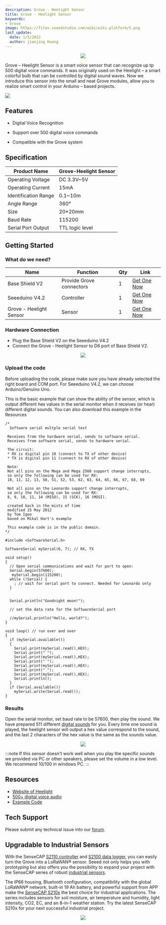 ```yaml
---
description: Grove - Heelight Sensor
title: Grove - Heelight Sensor
keywords:
- Grove
image: https://files.seeedstudio.com/wiki/wiki-platform/S.png
last_update:
  date: 1/5/2022
  author: jianjing Huang
---
```


<div align="center"><img width="{1000}" src="https://files.seeedstudio.com/wiki/Grove_Heelight_Sensor/img/Heelight%20Sensor%20plus%20coin.jpg" /></div>

Grove – Heelight Sensor is a smart voice sensor that can recognize up tp 500 digital voice commands. It was originally used on the Heelight – a smart colorful bulb that can be controlled by digital sound waves. Now we introduce this sensor into the small and neat Grove modules, allow you to realize smart control in your Arduino – based projects.

<p style={{textAlign: 'center'}}><a href="https://www.seeedstudio.com/Grove-Heelight-Sensor-p-2867.html" target="_blank"><img src="https://files.seeedstudio.com/wiki/Seeed-WiKi/docs/images/300px-Get_One_Now_Banner-ragular.png" /></a></p>

## Features

- Digital Voice Recognition

- Support over 500 digital voice commands

- Compatible with the Grove system

## Specification

| Product Name         | Grove-Heelight Sensor |
|----------------------|-----------------------|
| Operating Voltage    | DC 3.3V~5V            |
| Operating Current    | 15mA                  |
| Identification Range | 0.1~10m               |
| Angle Range          | 360°                  |
| Size                 | 20*20mm               |
| Baud Rate            | 115200                |
| Serial Port Output   | TTL logic level       |

## Getting Started

### What do we need?

|Name |Function| Qty |Link|
|---|---|---|---|
|Base Shield V2| Provide Grove connectors |1 |[Get One Now](https://www.seeedstudio.com/Base-Shield-V2-p-1378.html)|
|Seeeduino V4.2| Controller |1 |[Get One Now](https://www.seeedstudio.com/Seeeduino-V4.2-p-2517.html)|
|Grove - Heelight Sensor |Sensor| 1| [Get One Now](https://www.seeedstudio.com/Grove-Heelight-Sensor-p-2867.html)|

### Hardware Connection

- Plug the Base Shield V2 on the Seeeduino V4.2
- Connect the Grove - Heelight Sensor to D6 port of Base Shield V2.

<div align="center"><img width="{1000}" src="https://files.seeedstudio.com/wiki/Grove_Heelight_Sensor/img/hardware%20connection.JPG" /></div>

### Upload the code

Before uploading the code, please make sure you have already selected the right board and COM port. For Seeeduino V4.2, we can choose Arduino/Genuino Uno.

This is the basic example that can show the ability of the sensor, which is output different hex values in the serial monitor when it receives (or hear) different digital sounds. You can also download this example in the Resources

```
/*
  Software serial multple serial test

 Receives from the hardware serial, sends to software serial.
 Receives from software serial, sends to hardware serial.

 The circuit:
 * RX is digital pin 10 (connect to TX of other device)
 * TX is digital pin 11 (connect to RX of other device)

 Note:
 Not all pins on the Mega and Mega 2560 support change interrupts,
 so only the following can be used for RX:
 10, 11, 12, 13, 50, 51, 52, 53, 62, 63, 64, 65, 66, 67, 68, 69

 Not all pins on the Leonardo support change interrupts,
 so only the following can be used for RX:
 8, 9, 10, 11, 14 (MISO), 15 (SCK), 16 (MOSI).

 created back in the mists of time
 modified 25 May 2012
 by Tom Igoe
 based on Mikal Hart's example

 This example code is in the public domain.
*/

#include <SoftwareSerial.h>

SoftwareSerial mySerial(6, 7); // RX, TX

void setup()
{
  // Open serial communications and wait for port to open:
  Serial.begin(57600);
   mySerial.begin(115200);
  while (!Serial) {
    ; // wait for serial port to connect. Needed for Leonardo only
  }


  Serial.println("Goodnight moon!");

  // set the data rate for the SoftwareSerial port

  //mySerial.println("Hello, world?");
}

void loop() // run over and over
{
  if (mySerial.available())
  {
    Serial.print(mySerial.read(),HEX);
    Serial.print(" ");
    Serial.print(mySerial.read(),HEX);
    Serial.print(" ");
    Serial.print(mySerial.read(),HEX);
    Serial.print(" ");
    Serial.print(mySerial.read(),HEX);
    Serial.println();
  }
  if (Serial.available())
    mySerial.write(Serial.read());
}
```

### Results

Open the serial monitor, set baud rate to be 57600, then play the sound. We have prepared 511 different [digital sounds](https://files.seeedstudio.com/wiki/Grove_Heelight_Sensor/res/audio.zip) for you. Every time one sound is played, the heelight sensor will output a hex value correspond to the sound, and the last 2 characters of the hex value is the same as the sounds value.

<div align="center"><img width="{1000}" src="https://files.seeedstudio.com/wiki/Grove_Heelight_Sensor/img/heelight%20sensor%20output.png" /></div>

:::note
If this sensor doesn't work well when you play the specific sounds we provided via PC or other speakers, please set the volume in a low level. We recommend 10/100 in windows PC.
:::

## Resources

- [Website of Heelight](http://www.heelight.com/)
- [500+ digital voice audio](https://files.seeedstudio.com/wiki/Grove_Heelight_Sensor/res/audio.zip)
- [Example Code](https://github.com/SeeedDocument/Grove_Heelight_Sensor/tree/master/res/Grove_-_Heelight_Sensor_example)

## Tech Support

Please submit any technical issue into our [forum](https://forum.seeedstudio.com/).

## Upgradable to Industrial Sensors

With the SenseCAP [S2110 controller](https://www.seeedstudio.com/SenseCAP-XIAO-LoRaWAN-Controller-p-5474.html) and [S2100 data logger](https://www.seeedstudio.com/SenseCAP-S2100-LoRaWAN-Data-Logger-p-5361.html), you can easily turn the Grove into a LoRaWAN® sensor. Seeed not only helps you with prototyping but also offers you the possibility to expand your project with the SenseCAP series of robust [industrial sensors](https://www.seeedstudio.com/catalogsearch/result/?q=sensecap&categories=SenseCAP&application=Temperature%2FHumidity~Soil~Gas~Light~Weather~Water~Automation~Positioning~Machine%20Learning~Voice%20Recognition&compatibility=SenseCAP).

The IP66 housing, Bluetooth configuration, compatibility with the global LoRaWAN® network, built-in 19 Ah battery, and powerful support from APP make the [SenseCAP S210x](https://www.seeedstudio.com/catalogsearch/result/?q=S21&categories=SenseCAP&product_module=Device) the best choice for industrial applications. The series includes sensors for soil moisture, air temperature and humidity, light intensity, CO2, EC, and an 8-in-1 weather station. Try the latest SenseCAP S210x for your next successful industrial project.

<div align="center"><a href="https://www.seeedstudio.com/catalogsearch/result/?q=sensecap&application=Temperature%2FHumidity~Soil~Gas~Light~Weather~Water~Automation~Positioning~Machine%20Learning~Voice%20Recognition&compatibility=SenseCAP" target="_blank"><img width={800} src="https://files.seeedstudio.com/wiki/K1100_overview/sensecap.png" /></a></div>
